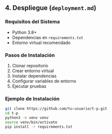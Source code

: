 ## 4. Despliegue (`deployment.md`)

### Requisitos del Sistema
- Python 3.8+
- Dependencias en `requirements.txt`
- Entorno virtual recomendado

### Pasos de Instalación
1. Clonar repositorio
2. Crear entorno virtual
3. Instalar dependencias
4. Configurar variables de entorno
5. Ejecutar pruebas

### Ejemplo de Instalación
```bash
git clone https://github.com/tu-usuario/t-p.git
cd t-p
python3 -m venv venv
source venv/bin/activate
pip install -r requirements.txt
```